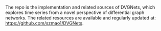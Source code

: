 The repo is the implementation and related sources of DVGNets, which explores time series from a novel perspective of differential graph networks. The related resources are available and regularly
updated at: https://github.com/szmao1/DVGNets.
